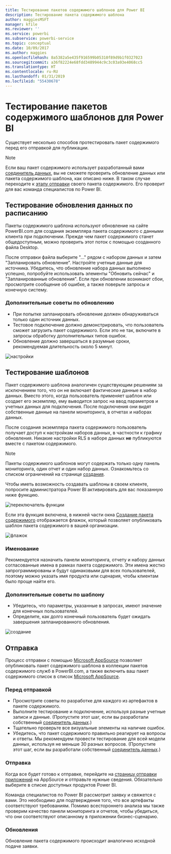 ```yaml
---
title: Тестирование пакетов содержимого шаблонов для Power BI
description: Тестирование пакета содержимого шаблона
author: maggiesMSFT
manager: kfile
ms.reviewer: ''
ms.service: powerbi
ms.subservice: powerbi-service
ms.topic: conceptual
ms.date: 10/09/2017
ms.author: maggies
ms.openlocfilehash: 8a5382a5e435f916599b05310f89d9b1f0327023
ms.sourcegitcommit: a36f82224e68fdd3489944c9c3c03a93e4068cc5
ms.translationtype: HT
ms.contentlocale: ru-RU
ms.lasthandoff: 01/31/2019
ms.locfileid: "55430678"
---
```

# <a name="testing-template-content-packs-for-power-bi"></a>Тестирование пакетов содержимого шаблонов для Power BI
Существует несколько способов протестировать пакет содержимого перед его отправкой для публикации.  

> [!NOTE]
> Если ваш пакет содержимого использует разработанный вами [соединитель данных](https://aka.ms/DataConnectors), вы не сможете проверить обновление данных или пакета содержимого шаблона, как описано ниже. В таком случае переходите к [этапу отправки](#submission) своего пакета содержимого. Его проверит для вас команда специалистов по Power BI.
> 
> 

## <a name="testing-scheduled-data-refresh"></a>Тестирование обновления данных по расписанию
Пакеты содержимого шаблона используют обновление на сайте PowerBI.com для создания экземпляра пакета содержимого с данными клиента при подключении. Прежде чем пакет содержимого станет общедоступным, можно проверить этот поток с помощью созданного файла Desktop.

После отправки файла выберите "..." рядом с набором данных и затем "Запланировать обновление". Настройте учетные данные для источника. Убедитесь, что обновление набора данных выполнено успешно, попробуйте использовать элементы "Обновить сейчас" и "Запланированные обновления". Если при обновлении возникают сбои, просмотрите сообщение об ошибке, а также поверьте запросы и конечную систему.

### <a name="additional-refresh-tips"></a>Дополнительные советы по обновлению
* При попытке запланировать обновление должен обнаруживаться только один источник данных.  
* Тестовое подключение должно демонстрировать, что пользователь сможет загрузить пакет содержимого. Если это не так, включите в запросы обработку дополнительных типов ошибок.  
* Обновление должно завершаться в разумные сроки, рекомендуемая длительность около 5 минут.  

![настройки](media/template-content-pack-testing/scheduledrefresh.png)

<a name="templates"></a>

## <a name="testing-templates"></a>Тестирование шаблонов
Пакет содержимого шаблона аналогичен существующим решениям за исключением того, что он не включает фактические данные в набор данных. Вместо этого, когда пользователь применяет шаблон или создает его экземпляр, ему выводится запрос на ввод параметров и учетных данных для подключения. После подключения они видят собственные данные на панели мониторинга, в отчетах и наборах данных. 

После создания экземпляра пакета содержимого пользователь получает доступ к настройкам наборов данных, в частности к графику обновления. Никакие настройки RLS в наборе данных **не** публикуются вместе с пакетом содержимого.  

> [!NOTE]
> Пакеты содержимого шаблонов могут содержать только одну панель мониторинга, один отчет и один набор данных. Ознакомьтесь со списком ограничений на странице [создания](template-content-pack-authoring.md#restrictions). 
> 
> 

Чтобы иметь возможность создавать шаблоны в своем клиенте, попросите администратора Power BI активировать для вас показанную ниже функцию. 

![переключатель функции](media/template-content-pack-testing/featureswitch.png)

Если эта функция включена, в нижней части окна [Создание пакета содержимого](https://app.powerbi.com/groups/me/publish-content/) отображается флажок, который позволяет опубликовать шаблон пакета содержимого в вашей организации. 

![флажок](media/template-content-pack-testing/checkbox.png)

### <a name="naming"></a>Именование
Рекомендуется назначить панели мониторинга, отчету и набору данных согласованные имена в рамках пакета содержимого. Эти имена жестко запрограммированы и будут одинаковыми для всех пользователей, поэтому можно указать имя продукта или сценария, чтобы клиентам было проще найти его.

### <a name="additional-template-tips"></a>Дополнительные советы по шаблону
* Убедитесь, что параметры, указанные в запросах, имеют значение для конечных пользователей.
* Определите, как долго конечный пользователь будет ожидать завершения запланированного обновления.

![создание](media/template-content-pack-testing/createtemplate.png)

<a name="submission"></a>

## <a name="submission"></a>Отправка
Процесс отправки с помощью [Microsoft AppSource](https://appsource.microsoft.com/partners/list-an-app) позволяет опубликовать пакет содержимого шаблона в коллекции пакетов содержимого служб в PowerBI.com, а также включить ваш пакет содержимого список в список [Microsoft AppSource](http://appsource.microsoft.com).

### <a name="before-submission"></a>Перед отправкой
* Просмотрите советы по разработке для каждого из артефактов в пакете содержимого.
* Выполните тестирование и подключение, используя разные учетные записи и данные. (Пропустите этот шаг, если вы разработали собственный [соединитель данных](https://aka.ms/DataConnectors).)
* Тщательно проверьте все визуальные элементы на наличие ошибок.
* Убедитесь, что пакет содержимого правильно реагирует на вопросы и ответы. Мы рекомендуем провести тестирование для всей модели данных, используя не меньше 30 разных вопросов. (Пропустите этот шаг, если вы разработали собственный [соединитель данных](https://aka.ms/DataConnectors).)

### <a name="submission"></a>Отправка
Когда все будет готово к отправке, перейдите на [страницу отправки приложений](https://appsource.microsoft.com/partners/list-an-app) на AppSource и отправьте нужные сведения. Обязательно выберите в списке доступных продуктов Power BI.

Команда специалистов по Power BI рассмотрит заявку и свяжется с вами. Это необходимо для подтверждения того, что все артефакты соответствуют требованиям. Помимо всестороннего анализа мы также проверим качество панели мониторинга и отчетов, чтобы убедиться, что они соответствуют описанному в приложении бизнес-сценарию.

### <a name="updates"></a>Обновления
Обновление пакета содержимого происходит аналогично исходной подаче заявки. 

